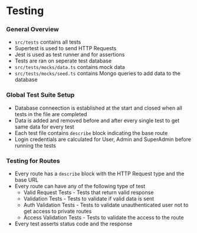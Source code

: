 # Testing

### General Overview

-   `src/tests` contains all tests
-   Supertest is used to send HTTP Requests
-   Jest is used as test runner and for assertions
-   Tests are ran on seperate test database
-   `src/tests/mocks/data.ts` contains mock data
-   `src/tests/mocks/seed.ts` contains Mongo queries to add data to the database

### Global Test Suite Setup

-   Database conneection is established at the start and closed when all tests in the file are completed
-   Data is added and removed before and after every single test to get same data for every test
-   Each test file contains `describe` block indicating the base route
-   Login credentials are calculated for User, Admin and SuperAdmin before running the tests

### Testing for Routes

-   Every route has a `describe` block with the HTTP Request type and the base URL
-   Every route can have any of the following type of test
    -   Valid Request Tests - Tests that return valid response
    -   Validation Tests - Tests to validate if valid data is sent
    -   Auth Validation Tests - Tests to validate unauthenticated user not to get access to private routes
    -   Access Validation Tests - Tests to validate the access to the route
-   Every test asserts status code and the response

